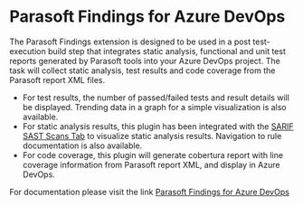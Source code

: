 # Parasoft Findings for Azure DevOps

The Parasoft Findings extension is designed to be used in a post test-execution build step that integrates static analysis, functional and unit test reports generated by Parasoft tools into your Azure DevOps project. The task will collect static analysis, test results and code coverage from the Parasoft report XML files.
- For test results, the number of passed/failed tests and result details will be displayed. Trending data in a graph for a simple visualization is also available.
- For static analysis results, this plugin has been integrated with the [SARIF SAST Scans Tab](https://marketplace.visualstudio.com/items?itemName=sariftools.scans) to visualize static analysis results. Navigation to rule documentation is also available.
- For code coverage, this plugin will generate cobertura report with line coverage information from Parasoft report XML, and display in Azure DevOps.

For documentation please visit the link [Parasoft Findings for Azure DevOps](https://www1.parasoft.com/doc/link?product=findingsVSTS010)
